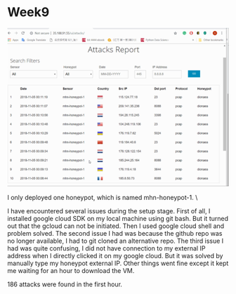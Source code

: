 # Week9
![](attacks.gif)


I only deployed one honeypot, which is named mhn-honeypot-1. \

I have encountered several issues during the setup stage. First of all, I installed google cloud SDK on my local machine using git bash. But it turned out that the gcloud can not be initiated. Then I used google cloud shell and problem solved. The second issue I had was because the github repo was no longer available, I had to git cloned an alternative repo. The third issue I had was quite confusing, I did not have connection to my external IP address when I directly clicked it on my google cloud. But it was solved by manually type my honeypot external IP. Other things went fine except it kept me waiting for an hour to download the VM.

186 attacks were found in the first hour. 
